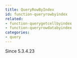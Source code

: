```yaml
---
title: QueryRowByIndex
id: function-queryrowbyindex
related:
- function-querygetcellbyindex
- function-queryrowdatabyindex
categories:
- query
---
```


Since 5.3.4.23
